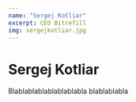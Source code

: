 ```yaml
---
name: "Sergej Kotliar"
excerpt: CEO Bitrefill
img: sergejkotliar.jpg
---
```


# Sergej Kotliar
 
Blablablablablablablabla
blablablabla

